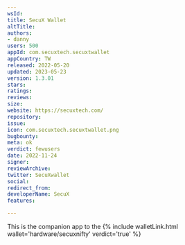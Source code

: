 ```yaml
---
wsId: 
title: SecuX Wallet
altTitle: 
authors:
- danny
users: 500
appId: com.secuxtech.secuxtwallet
appCountry: TW
released: 2022-05-20
updated: 2023-05-23
version: 1.3.01
stars: 
ratings: 
reviews: 
size: 
website: https://secuxtech.com/
repository: 
issue: 
icon: com.secuxtech.secuxtwallet.png
bugbounty: 
meta: ok
verdict: fewusers
date: 2022-11-24
signer: 
reviewArchive: 
twitter: SecuXwallet
social: 
redirect_from: 
developerName: SecuX
features: 

---
```


This is the companion app to the {% include walletLink.html wallet='hardware/secuxnifty' verdict='true' %}